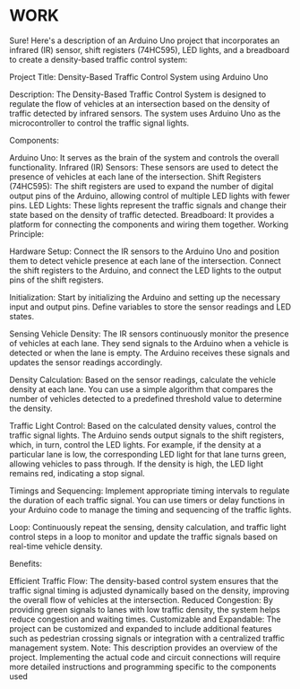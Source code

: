 # WORK

Sure! Here's a description of an Arduino Uno project that incorporates an infrared (IR) sensor, shift registers (74HC595), LED lights, and a breadboard to create a density-based traffic control system:

Project Title: Density-Based Traffic Control System using Arduino Uno

Description:
The Density-Based Traffic Control System is designed to regulate the flow of vehicles at an intersection based on the density of traffic detected by infrared sensors. The system uses Arduino Uno as the microcontroller to control the traffic signal lights.

Components:

Arduino Uno: It serves as the brain of the system and controls the overall functionality.
Infrared (IR) Sensors: These sensors are used to detect the presence of vehicles at each lane of the intersection.
Shift Registers (74HC595): The shift registers are used to expand the number of digital output pins of the Arduino, allowing control of multiple LED lights with fewer pins.
LED Lights: These lights represent the traffic signals and change their state based on the density of traffic detected.
Breadboard: It provides a platform for connecting the components and wiring them together.
Working Principle:

Hardware Setup: Connect the IR sensors to the Arduino Uno and position them to detect vehicle presence at each lane of the intersection. Connect the shift registers to the Arduino, and connect the LED lights to the output pins of the shift registers.

Initialization: Start by initializing the Arduino and setting up the necessary input and output pins. Define variables to store the sensor readings and LED states.

Sensing Vehicle Density: The IR sensors continuously monitor the presence of vehicles at each lane. They send signals to the Arduino when a vehicle is detected or when the lane is empty. The Arduino receives these signals and updates the sensor readings accordingly.

Density Calculation: Based on the sensor readings, calculate the vehicle density at each lane. You can use a simple algorithm that compares the number of vehicles detected to a predefined threshold value to determine the density.

Traffic Light Control: Based on the calculated density values, control the traffic signal lights. The Arduino sends output signals to the shift registers, which, in turn, control the LED lights. For example, if the density at a particular lane is low, the corresponding LED light for that lane turns green, allowing vehicles to pass through. If the density is high, the LED light remains red, indicating a stop signal.

Timings and Sequencing: Implement appropriate timing intervals to regulate the duration of each traffic signal. You can use timers or delay functions in your Arduino code to manage the timing and sequencing of the traffic lights.

Loop: Continuously repeat the sensing, density calculation, and traffic light control steps in a loop to monitor and update the traffic signals based on real-time vehicle density.

Benefits:

Efficient Traffic Flow: The density-based control system ensures that the traffic signal timing is adjusted dynamically based on the density, improving the overall flow of vehicles at the intersection.
Reduced Congestion: By providing green signals to lanes with low traffic density, the system helps reduce congestion and waiting times.
Customizable and Expandable: The project can be customized and expanded to include additional features such as pedestrian crossing signals or integration with a centralized traffic management system.
Note: This description provides an overview of the project. Implementing the actual code and circuit connections will require more detailed instructions and programming specific to the components used
